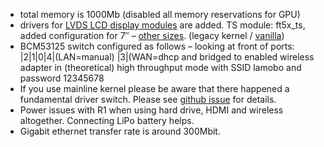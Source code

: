 - total memory is 1000Mb (disabled all memory reservations for GPU)
- drivers for [LVDS LCD display modules](http://www.lenovator.com/7-inch-LCD) are added. TS module: ft5x_ts, added configuration for 7″ – [other sizes](https://github.com/LeMaker/fex_configuration/tree/master/fex). (legacy kernel / [vanilla](https://github.com/igorpecovnik/lib/blob/master/patch/kernel/sunxi-next/bananapipro_lemaker_lcd.patch.disabled))
- BCM53125 switch configured as follows – looking at front of ports: |2|1|0|4|(LAN=manual) |3|(WAN=dhcp and bridged to enabled wireless adapter in (theoretical) high throughput mode with SSID lamobo and password 12345678
- If you use mainline kernel please be aware that there happened a fundamental driver switch. Please see [github issue](https://github.com/igorpecovnik/lib/issues/511#issuecomment-262571252) for details.
- Power issues with R1 when using hard drive, HDMI and wireless altogether. Connecting LiPo battery helps.
- Gigabit ethernet transfer rate is around 300Mbit.